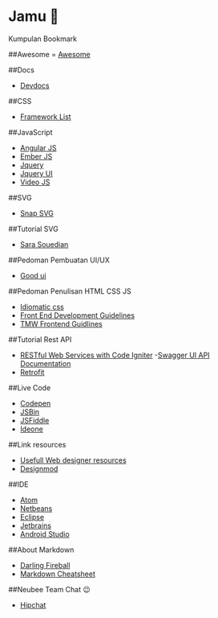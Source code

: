 # Jamu :beer:
Kumpulan Bookmark

##Awesome
= [Awesome](https://github.com/sindresorhus/awesome)

##Docs
- [Devdocs](http://devdocs.io/)

##CSS
- [Framework List](http://usablica.github.io/front-end-frameworks/compare.html)

##JavaScript
- [Angular JS](https://angularjs.org/)
- [Ember JS](http://emberjs.com/)
- [Jquery](https://jquery.com/)
- [Jquery UI](https://jqueryui.com/)
- [Video JS](http://www.videojs.com/)

##SVG
- [Snap SVG](http://snapsvg.io/)

##Tutorial SVG
- [Sara Souedian](http://sarasoueidan.com/)

##Pedoman Pembuatan UI/UX
- [Good ui](https://www.goodui.org/)

##Pedoman Penulisan HTML CSS JS
- [Idiomatic css](https://github.com/necolas/idiomatic-css/tree/master/translations/id-ID)
- [Front End Development Guidelines](http://taitems.github.io/Front-End-Development-Guidelines/)
- [TMW Frontend Guidlines](https://github.com/tmwagency/TMW-frontend-guidelines/blob/master/Front-End%20development%20guidelines.mdown)

##Tutorial Rest API
- [RESTful Web Services with Code Igniter](http://code.tutsplus.com/tutorials/working-with-restful-services-in-codeigniter--net-8814)
-[Swagger UI API Documentation](https://github.com/swagger-api/swagger-ui)
- [Retrofit](http://square.github.io/retrofit/)

##Live Code
- [Codepen](http://codepen.io)
- [JSBin](http://jsbin.com)
- [JSFiddle](http://jsfiddle.com)
- [Ideone](https://ideone.com/)

##Link resources
- [Usefull Web designer resources](http://agiledesigners.com/)
- [Designmod](http://designmodo.com/resources/)

##IDE
- [Atom](atom.io)
- [Netbeans](netbeans.org)
- [Eclipse](eclipse.org)
- [Jetbrains](https://www.jetbrains.com)
- [Android Studio](https://developer.android.com/sdk/index.html)

##About Markdown
- [Darling Fireball](http://daringfireball.net/projects/markdown/syntax)
- [Markdown Cheatsheet](https://github.com/adam-p/markdown-here/wiki/Markdown-Cheatsheet)

##Neubee Team Chat :wink:
- [Hipchat](https://www.hipchat.com/invite/351627/fee027ec3890ea109dcc108eba40bd0c)

